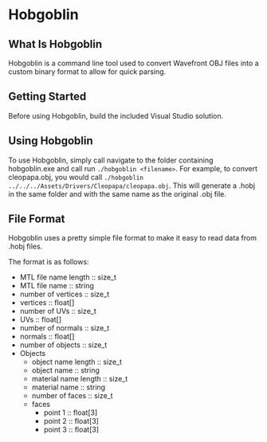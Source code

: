 # Hobgoblin

## What Is Hobgoblin
Hobgoblin is a command line tool used to convert Wavefront OBJ files into a custom binary format to allow for quick parsing.

## Getting Started
Before using Hobgoblin, build the included Visual Studio solution.

## Using Hobgoblin
To use Hobgoblin, simply call navigate to the folder containing hobgoblin.exe and call run `./hobgoblin <filename>`.  For example, to convert cleopapa.obj, you would call `./hobgoblin ../../../Assets/Drivers/Cleopapa/cleopapa.obj`.  This will generate a .hobj in the same folder and with the same name as the original .obj file.

## File Format
Hobgoblin uses a pretty simple file format to make it easy to read data from .hobj files.

The format is as follows:
* MTL file name length :: size_t
* MTL file name :: string
* number of vertices :: size_t
* vertices :: float[]
* number of UVs :: size_t
* UVs :: float[]
* number of normals :: size_t
* normals :: float[]
* number of objects :: size_t
* Objects
  * object name length :: size_t
  * object name :: string
  * material name length :: size_t
  * material name :: string
  * number of faces :: size_t
  * faces
    * point 1 :: float[3]
    * point 2 :: float[3]
    * point 3 :: float[3]
